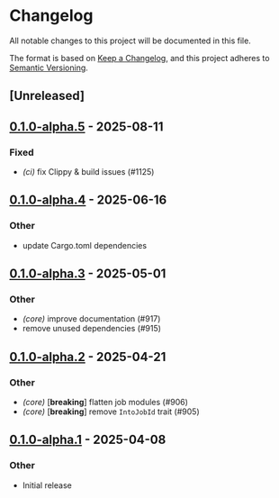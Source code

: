 # Changelog

All notable changes to this project will be documented in this file.

The format is based on [Keep a Changelog](https://keepachangelog.com/en/1.0.0/),
and this project adheres to [Semantic Versioning](https://semver.org/spec/v2.0.0.html).

## [Unreleased]

## [0.1.0-alpha.5](https://github.com/tangle-network/blueprint/compare/blueprint-core-v0.1.0-alpha.4...blueprint-core-v0.1.0-alpha.5) - 2025-08-11

### Fixed

- *(ci)* fix Clippy & build issues (#1125)

## [0.1.0-alpha.4](https://github.com/tangle-network/blueprint/compare/blueprint-core-v0.1.0-alpha.3...blueprint-core-v0.1.0-alpha.4) - 2025-06-16

### Other

- update Cargo.toml dependencies

## [0.1.0-alpha.3](https://github.com/tangle-network/blueprint/compare/blueprint-core-v0.1.0-alpha.2...blueprint-core-v0.1.0-alpha.3) - 2025-05-01

### Other

- *(core)* improve documentation (#917)
- remove unused dependencies (#915)

## [0.1.0-alpha.2](https://github.com/tangle-network/blueprint/compare/blueprint-core-v0.1.0-alpha.1...blueprint-core-v0.1.0-alpha.2) - 2025-04-21

### Other

- *(core)* [**breaking**] flatten job modules (#906)
- *(core)* [**breaking**] remove `IntoJobId` trait (#905)

## [0.1.0-alpha.1](https://github.com/tangle-network/blueprint/releases/tag/blueprint-core-v0.1.0-alpha.1) - 2025-04-08

### Other

- Initial release
